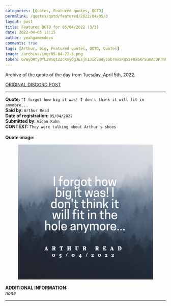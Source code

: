 ```yaml
---
categories: [Quotes, Featured quotes, QOTD]
permalink: /quotes/qotd/featured/2022/04/05/3
layout: post
title: Featured QOTD for 05/04/2022 (3/3)
date: 2022-04-05 17:15
author: yeahgamesdevs
comments: true
tags: [Arthur, big, Featured quotes, QOTD, Quotes]
image: /archive/img/05-04-22-3.png
token: G78yQRty0YL2WsqtZZcKmyOgJEsjnIJidvudycobrmx5KqS5FRx6Kr5umACDPrNPbCe8c1cdmewTcWauHatOl1hUM7xBrzQr3JPWOv2ICXgoJ3CAyofCNUCIRkyxVHorm5omp5IHzC5x
---
```

<!-- wp:paragraph -->
<p>Archive of the quote of the day from Tuesday, April 5th, 2022. </p>
<!-- /wp:paragraph -->

<!-- wp:buttons {"layout":{"type":"flex","justifyContent":"left"}} -->
<div class="wp-block-buttons"><!-- wp:button {"textColor":"vivid-cyan-blue","align":"center","style":{"border":{"radius":"18px"}},"className":"is-style-fill"} -->
<div class="wp-block-button aligncenter is-style-fill"><a class="wp-block-button__link has-vivid-cyan-blue-color has-text-color" href="https://discord.com/channels/887052880782176266/958100064079839303/961007215249068132" style="border-radius:18px;">ORIGINAL DISCORD POST</a></div>
<!-- /wp:button --></div>
<!-- /wp:buttons -->

<!-- wp:separator {"align":"center","className":"is-style-wide"} -->
<hr class="wp-block-separator aligncenter has-alpha-channel-opacity is-style-wide" />
<!-- /wp:separator -->

<!-- wp:paragraph -->
<p><strong>Quote: </strong><code>"I forgot how big it was! I don't think it will fit in anymore...</code><br><strong>Said by: </strong><code>Arthur Read</code><br><strong>Date of registration: </strong><code>05/04/2022</code> <br><strong>Submitted by: </strong><code>Aidan Kuhn</code><br><strong>CONTEXT: </strong><code>They were talking about Arthur's shoes</code><br><br><strong>Quote image:</strong></p>
<!-- /wp:paragraph -->

<!-- wp:image {"sizeSlug":"large","linkDestination":"none"} -->
<figure class="wp-block-image size-large"><img src="/archive/img/05-04-22-3.png" alt="" /></figure>
<!-- /wp:image -->

<!-- wp:paragraph -->
<p><strong>ADDITIONAL INFORMATION:</strong><br><em>none</em></p>
<!-- /wp:paragraph -->

<!-- wp:separator {"className":"is-style-wide"} -->
<hr class="wp-block-separator has-alpha-channel-opacity is-style-wide" />
<!-- /wp:separator -->
